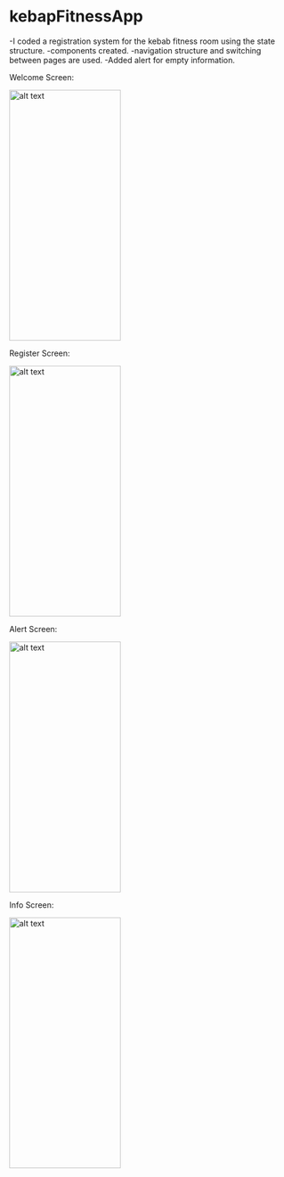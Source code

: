 # kebapFitnessApp

-I coded a registration system for the kebab fitness room using the state structure.
-components created.
-navigation structure and switching between pages are used.
-Added alert for empty information.


 Welcome Screen:
 
 <img src="https://user-images.githubusercontent.com/92800666/222978076-951f757d-1760-41a7-96a5-e7766099c425.png" alt="alt text" width="200" height="450">


Register Screen:

<img src="https://user-images.githubusercontent.com/92800666/222978104-a45f9acd-838b-4f8b-bd95-002a31345c39.png" alt="alt text" width="200" height="450">



Alert Screen:

<img src="https://user-images.githubusercontent.com/92800666/222978125-902c8d65-f4a4-450d-9962-e65dc8812d30.jpg" alt="alt text" width="200" height="450">


Info Screen:

<img src="https://user-images.githubusercontent.com/92800666/222978142-aea6f285-54d5-4c15-b2a2-3c5e21210ad6.png" alt="alt text" width="200" height="450">

